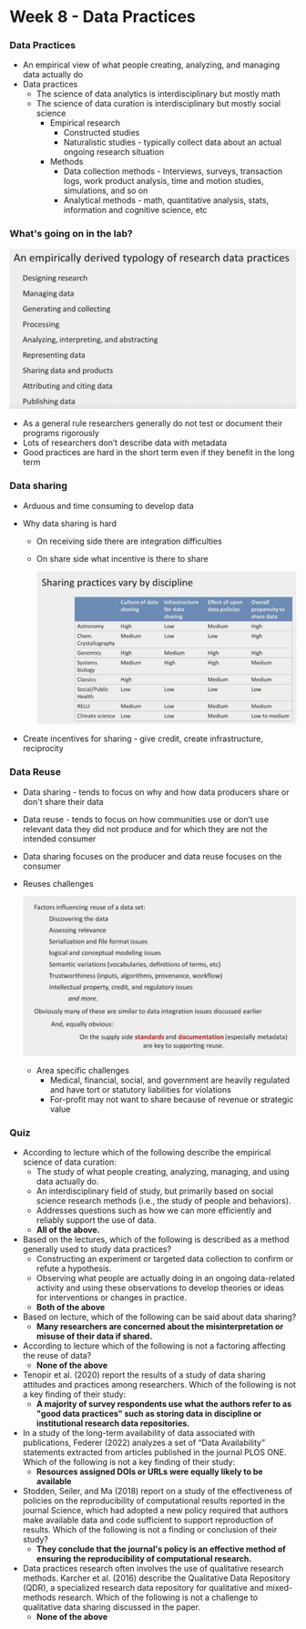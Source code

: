 # Week 8 - Data Practices

### Data Practices

- An empirical view of what people creating, analyzing, and managing data actually do
- Data practices
    - The science of data analytics is interdisciplinary but mostly math
    - The science of data curation is interdisciplinary but mostly social science
        - Empirical research
            - Constructed studies
            - Naturalistic studies - typically collect data about an actual ongoing research situation
        - Methods
            - Data collection methods - Interviews, surveys, transaction logs, work product analysis, time and motion studies, simulations, and so on
            - Analytical methods - math, quantitative analysis, stats, information and cognitive science, etc

### What's going on in the lab?

![Screenshot 2023-10-08 at 3.43.40 PM.png](Week%208%20-%20Data%20Practices%20263cfe46d0d94e9dacdedb47a65f67ae/Screenshot_2023-10-08_at_3.43.40_PM.png)

- As a general rule researchers generally do not test or document their programs rigorously
- Lots of researchers don’t describe data with metadata
- Good practices are hard in the short term even if they benefit in the long term

### Data sharing

- Arduous and time consuming to develop data
- Why data sharing is hard
    - On receiving side there are integration difficulties
    - On share side what incentive is there to share
        
        ![Screenshot 2023-10-08 at 3.07.50 PM.png](Week%208%20-%20Data%20Practices%20263cfe46d0d94e9dacdedb47a65f67ae/Screenshot_2023-10-08_at_3.07.50_PM.png)
        
- Create incentives for sharing - give credit, create infrastructure, reciprocity

### Data Reuse

- Data sharing - tends to focus on why and how data producers share or don't share their data
- Data reuse - tends to focus on how communities use or don’t use relevant data they did not produce and for which they are not the intended consumer
- Data sharing focuses on the producer and data reuse focuses on the consumer
- Reuses challenges
    
    ![Screenshot 2023-10-08 at 3.27.45 PM.png](Week%208%20-%20Data%20Practices%20263cfe46d0d94e9dacdedb47a65f67ae/Screenshot_2023-10-08_at_3.27.45_PM.png)
    
    - Area specific challenges
        - Medical, financial, social, and government are heavily regulated and have tort or statutory liabilities for violations
        - For-profit may not want to share because of revenue or strategic value

### Quiz

- According to lecture which of the following describe the empirical science of data curation:
    - The study of what people creating, analyzing, managing, and using data actually do.
    - An interdisciplinary field of study, but primarily based on social science research methods (i.e., the study of people and behaviors).
    - Addresses questions such as how we can more efficiently and reliably support the use of data.
    - **All of the above.**
- Based on the lectures, which of the following is described as a method generally used to study data practices?
    - Constructing an experiment or targeted data collection to confirm or refute a hypothesis.
    - Observing what people are actually doing in an ongoing data-related activity and using these observations to develop theories or ideas for interventions or changes in practice.
    - **Both of the above**
- Based on lecture, which of the following can be said about data sharing?
    - **Many researchers are concerned about the misinterpretation or misuse of their data if shared.**
- According to lecture which of the following is not a factoring affecting the reuse of data?
    - **None of the above**
- Tenopir et al. (2020) report the results of a study of data sharing attitudes and practices among researchers. Which of the following is not a key finding of their study:
    - **A majority of survey respondents use what the authors refer to as "good data practices" such as storing data in discipline or institutional research data repositories.**
- In a study of the long-term availability of data associated with publications, Federer (2022) analyzes a set of “Data Availability” statements extracted from articles published in the journal PLOS ONE. Which of the following is not a key finding of their study:
    - **Resources assigned DOIs or URLs were equally likely to be available**
- Stodden, Seiler, and Ma (2018) report on a study of the effectiveness of policies on the reproducibility of computational results reported in the journal Science, which had adopted a new policy required that authors make available data and code sufficient to support reproduction of results. Which of the following is not a finding or conclusion of their study?
    - **They conclude that the journal's policy is an effective method of ensuring the reproducibility of computational research.**
- Data practices research often involves the use of qualitative research methods. Karcher et al. (2016) describe the Qualitative Data Repository (QDR), a specialized research data repository for qualitative and mixed-methods research. Which of the following is not a challenge to qualitative data sharing discussed in the paper.
    - **None of the above**